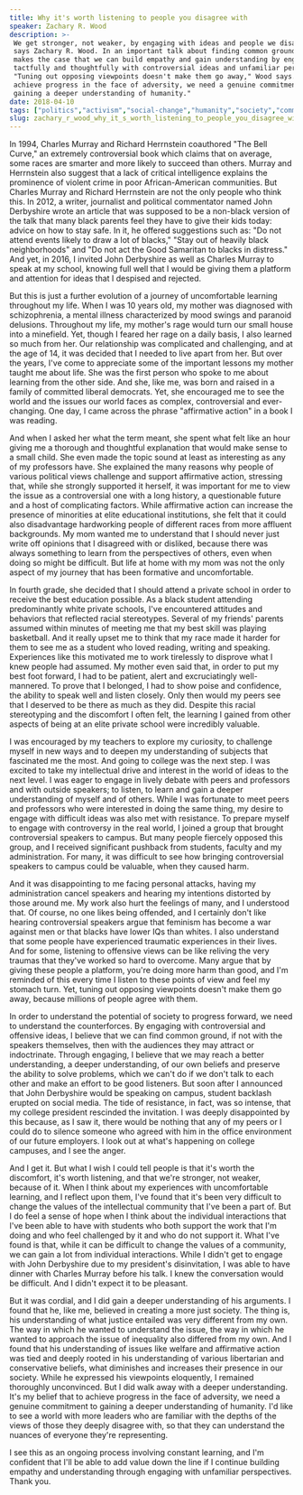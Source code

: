 ```yaml
---
title: Why it's worth listening to people you disagree with
speaker: Zachary R. Wood
description: >-
 We get stronger, not weaker, by engaging with ideas and people we disagree with,
 says Zachary R. Wood. In an important talk about finding common ground, Wood
 makes the case that we can build empathy and gain understanding by engaging
 tactfully and thoughtfully with controversial ideas and unfamiliar perspectives.
 "Tuning out opposing viewpoints doesn't make them go away," Wood says. "To
 achieve progress in the face of adversity, we need a genuine commitment to
 gaining a deeper understanding of humanity."
date: 2018-04-10
tags: ["politics","activism","social-change","humanity","society","communication","community","collaboration","empathy","race"]
slug: zachary_r_wood_why_it_s_worth_listening_to_people_you_disagree_with
---
```


In 1994, Charles Murray and Richard Herrnstein coauthored "The Bell Curve," an extremely
controversial book which claims that on average, some races are smarter and more likely to
succeed than others. Murray and Herrnstein also suggest that a lack of critical
intelligence explains the prominence of violent crime in poor African-American
communities. But Charles Murray and Richard Herrnstein are not the only people who think
this. In 2012, a writer, journalist and political commentator named John Derbyshire wrote
an article that was supposed to be a non-black version of the talk that many black parents
feel they have to give their kids today: advice on how to stay safe. In it, he offered
suggestions such as: "Do not attend events likely to draw a lot of blacks," "Stay out of
heavily black neighborhoods" and "Do not act the Good Samaritan to blacks in distress."
And yet, in 2016, I invited John Derbyshire as well as Charles Murray to speak at my
school, knowing full well that I would be giving them a platform and attention for ideas
that I despised and rejected.

But this is just a further evolution of a journey of uncomfortable learning throughout my
life. When I was 10 years old, my mother was diagnosed with schizophrenia, a mental illness
characterized by mood swings and paranoid delusions. Throughout my life, my mother's rage
would turn our small house into a minefield. Yet, though I feared her rage on a daily
basis, I also learned so much from her. Our relationship was complicated and challenging,
and at the age of 14, it was decided that I needed to live apart from her. But over the
years, I've come to appreciate some of the important lessons my mother taught me about
life. She was the first person who spoke to me about learning from the other side. And
she, like me, was born and raised in a family of committed liberal democrats. Yet, she
encouraged me to see the world and the issues our world faces as complex, controversial
and ever-changing. One day, I came across the phrase "affirmative action" in a book I was
reading.

And when I asked her what the term meant, she spent what felt like an hour giving me a
thorough and thoughtful explanation that would make sense to a small child. She even made
the topic sound at least as interesting as any of my professors have. She explained the
many reasons why people of various political views challenge and support affirmative
action, stressing that, while she strongly supported it herself, it was important for me
to view the issue as a controversial one with a long history, a questionable future and a
host of complicating factors. While affirmative action can increase the presence of
minorities at elite educational institutions, she felt that it could also disadvantage
hardworking people of different races from more affluent backgrounds. My mom wanted me to
understand that I should never just write off opinions that I disagreed with or disliked,
because there was always something to learn from the perspectives of others, even when
doing so might be difficult. But life at home with my mom was not the only aspect of my
journey that has been formative and uncomfortable.

In fourth grade, she decided that I should attend a private school in order to receive the
best education possible. As a black student attending predominantly white private schools,
I've encountered attitudes and behaviors that reflected racial stereotypes. Several of my
friends' parents assumed within minutes of meeting me that my best skill was playing
basketball. And it really upset me to think that my race made it harder for them to see me
as a student who loved reading, writing and speaking. Experiences like this motivated me
to work tirelessly to disprove what I knew people had assumed. My mother even said that,
in order to put my best foot forward, I had to be patient, alert and excruciatingly
well-mannered. To prove that I belonged, I had to show poise and confidence, the ability
to speak well and listen closely. Only then would my peers see that I deserved to be there
as much as they did. Despite this racial stereotyping and the discomfort I often felt, the
learning I gained from other aspects of being at an elite private school were incredibly
valuable.

I was encouraged by my teachers to explore my curiosity, to challenge myself in new ways
and to deepen my understanding of subjects that fascinated me the most. And going to
college was the next step. I was excited to take my intellectual drive and interest in the
world of ideas to the next level. I was eager to engage in lively debate with peers and
professors and with outside speakers; to listen, to learn and gain a deeper understanding
of myself and of others. While I was fortunate to meet peers and professors who were
interested in doing the same thing, my desire to engage with difficult ideas was also met
with resistance. To prepare myself to engage with controversy in the real world, I joined a
group that brought controversial speakers to campus. But many people fiercely opposed this
group, and I received significant pushback from students, faculty and my administration.
For many, it was difficult to see how bringing controversial speakers to campus could be
valuable, when they caused harm.

And it was disappointing to me facing personal attacks, having my administration cancel
speakers and hearing my intentions distorted by those around me. My work also hurt the
feelings of many, and I understood that. Of course, no one likes being offended, and I
certainly don't like hearing controversial speakers argue that feminism has become a war
against men or that blacks have lower IQs than whites. I also understand that some people
have experienced traumatic experiences in their lives. And for some, listening to
offensive views can be like reliving the very traumas that they've worked so hard to
overcome. Many argue that by giving these people a platform, you're doing more harm than
good, and I'm reminded of this every time I listen to these points of view and feel my
stomach turn. Yet, tuning out opposing viewpoints doesn't make them go away, because
millions of people agree with them.

In order to understand the potential of society to progress forward, we need to understand
the counterforces. By engaging with controversial and offensive ideas, I believe that we
can find common ground, if not with the speakers themselves, then with the audiences they
may attract or indoctrinate. Through engaging, I believe that we may reach a better
understanding, a deeper understanding, of our own beliefs and preserve the ability to
solve problems, which we can't do if we don't talk to each other and make an effort to be
good listeners. But soon after I announced that John Derbyshire would be speaking on
campus, student backlash erupted on social media. The tide of resistance, in fact, was so
intense, that my college president rescinded the invitation. I was deeply disappointed by
this because, as I saw it, there would be nothing that any of my peers or I could do to
silence someone who agreed with him in the office environment of our future employers. I
look out at what's happening on college campuses, and I see the anger.

And I get it. But what I wish I could tell people is that it's worth the discomfort, it's
worth listening, and that we're stronger, not weaker, because of it. When I think about my
experiences with uncomfortable learning, and I reflect upon them, I've found that it's
been very difficult to change the values of the intellectual community that I've been a
part of. But I do feel a sense of hope when I think about the individual interactions that
I've been able to have with students who both support the work that I'm doing and who feel
challenged by it and who do not support it. What I've found is that, while it can be
difficult to change the values of a community, we can gain a lot from individual
interactions. While I didn't get to engage with John Derbyshire due to my president's
disinvitation, I was able to have dinner with Charles Murray before his talk. I knew the
conversation would be difficult. And I didn't expect it to be pleasant.

But it was cordial, and I did gain a deeper understanding of his arguments. I found that
he, like me, believed in creating a more just society. The thing is, his understanding of
what justice entailed was very different from my own. The way in which he wanted to
understand the issue, the way in which he wanted to approach the issue of inequality also
differed from my own. And I found that his understanding of issues like welfare and
affirmative action was tied and deeply rooted in his understanding of various libertarian
and conservative beliefs, what diminishes and increases their presence in our society.
While he expressed his viewpoints eloquently, I remained thoroughly unconvinced. But I did
walk away with a deeper understanding. It's my belief that to achieve progress in the face
of adversity, we need a genuine commitment to gaining a deeper understanding of humanity.
I'd like to see a world with more leaders who are familiar with the depths of the views of
those they deeply disagree with, so that they can understand the nuances of everyone
they're representing.

I see this as an ongoing process involving constant learning, and I'm confident that I'll
be able to add value down the line if I continue building empathy and understanding
through engaging with unfamiliar perspectives. Thank you.

<!--
ad_duration=3.33
comment_count=90
event="TED2018"
external_start_time=0
has_talk_citation=1
intro_duration=11.82
is_subtitle_required="False"
is_talk_featured="True"
language="en"
language_swap="False"
native_language="en"
number_of_related_talks=6
number_of_speakers=1
number_of_subtitled_videos=20
number_of_tags=10
number_of_talk_download_languages=20
number_of_talk_more_resources=1
number_of_talk_recommendations=1
number_of_talks_take_actions=3
post_ad_duration=0.83
published_timestamp="2018-04-19 14:53:35"
recording_date="2018-04-10"
speaker_description="Crusader for dialogue"
speaker_is_published=1
speaker_name="Zachary R. Wood"
talk_name="Why it's worth listening to people you disagree with"
talk_recommendations_blurb="More resources curated by Zachary R. Wood"
talks_tags=["politics","activism","social-change","humanity","society","communication","community","collaboration","empathy","race"]
url_audio="https://download.ted.com/talks/ZacharyRWood_2018.mp3?apikey=acme-roadrunner"
url_photo_speaker="https://pe.tedcdn.com/images/ted/f3b614f634942912b0b58075a15bdf5092c6bd22_254x191.jpg"
url_photo_talk="https://s3.amazonaws.com/talkstar-photos/uploads/c4fabe74-e842-4c23-9bbb-7169cda9bd48/ZacharyRWood_2018-embed.jpg"
url_webpage="https://www.ted.com/talks/zachary_r_wood_why_it_s_worth_listening_to_people_you_disagree_with"
video_type_name="TED Stage Talk"
-->